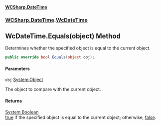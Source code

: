 #### [WCSharp.DateTime](README.md 'README')
### [WCSharp.DateTime](WCSharp.DateTime.md 'WCSharp.DateTime').[WcDateTime](WCSharp.DateTime.WcDateTime.md 'WCSharp.DateTime.WcDateTime')

## WcDateTime.Equals(object) Method

Determines whether the specified object is equal to the current object.

```csharp
public override bool Equals(object obj);
```
#### Parameters

<a name='WCSharp.DateTime.WcDateTime.Equals(object).obj'></a>

`obj` [System.Object](https://docs.microsoft.com/en-us/dotnet/api/System.Object 'System.Object')

The object to compare with the current object.

#### Returns
[System.Boolean](https://docs.microsoft.com/en-us/dotnet/api/System.Boolean 'System.Boolean')  
[true](https://docs.microsoft.com/en-us/dotnet/csharp/language-reference/builtin-types/bool 'https://docs.microsoft.com/en-us/dotnet/csharp/language-reference/builtin-types/bool') if the specified object  is equal to the current object; otherwise, [false](https://docs.microsoft.com/en-us/dotnet/csharp/language-reference/builtin-types/bool 'https://docs.microsoft.com/en-us/dotnet/csharp/language-reference/builtin-types/bool').